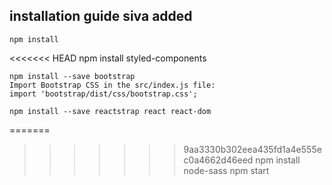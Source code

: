 ## installation guide siva added
    npm install
<<<<<<< HEAD
    npm install styled-components
    
    npm install --save bootstrap
    Import Bootstrap CSS in the src/index.js file:
    import 'bootstrap/dist/css/bootstrap.css';

    npm install --save reactstrap react react-dom
=======
>>>>>>> 9aa3330b302eea435fd1a4e555ec0a4662d46eed
    npm install node-sass
    npm start


